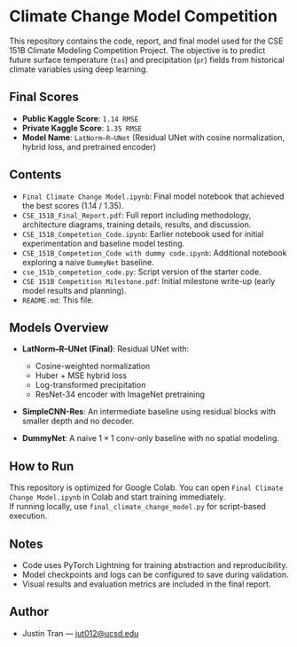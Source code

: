 # Climate Change Model Competition

This repository contains the code, report, and final model used for the CSE 151B Climate Modeling Competition Project. The objective is to predict future surface temperature (`tas`) and precipitation (`pr`) fields from historical climate variables using deep learning.

##  Final Scores

- **Public Kaggle Score**: `1.14 RMSE`
- **Private Kaggle Score**: `1.35 RMSE`
- **Model Name**: `LatNorm–R–UNet` (Residual UNet with cosine normalization, hybrid loss, and pretrained encoder)

##  Contents

- `Final Climate Change Model.ipynb`: Final model notebook that achieved the best scores (1.14 / 1.35).
- `CSE_151B_Final_Report.pdf`: Full report including methodology, architecture diagrams, training details, results, and discussion.
- `CSE_151B_Competetion_Code.ipynb`: Earlier notebook used for initial experimentation and baseline model testing.
- `CSE_151B_Competetion_Code with dummy code.ipynb`: Additional notebook exploring a naive `DummyNet` baseline.
- `cse_151b_competetion_code.py`: Script version of the starter code.
- `CSE 151B Competition Milestone.pdf`: Initial milestone write-up (early model results and planning).
- `README.md`: This file.

##  Models Overview

- **LatNorm–R–UNet (Final)**: Residual UNet with:
  - Cosine-weighted normalization
  - Huber + MSE hybrid loss
  - Log-transformed precipitation
  - ResNet-34 encoder with ImageNet pretraining

- **SimpleCNN-Res**: An intermediate baseline using residual blocks with smaller depth and no decoder.

- **DummyNet**: A naive $1\times1$ conv-only baseline with no spatial modeling.

##  How to Run

This repository is optimized for Google Colab. You can open `Final Climate Change Model.ipynb` in Colab and start training immediately.  
If running locally, use `final_climate_change_model.py` for script-based execution.

##  Notes

- Code uses PyTorch Lightning for training abstraction and reproducibility.
- Model checkpoints and logs can be configured to save during validation.
- Visual results and evaluation metrics are included in the final report.

##  Author

- Justin Tran — [jut012@ucsd.edu](mailto:jut012@ucsd.edu)

